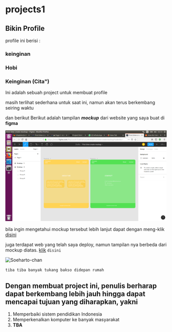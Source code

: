 # projects1

## Bikin Profile

profile ini berisi :

### keinginan
### Hobi
### Keinginan (Cita")

Ini adalah sebuah project untuk membuat profile

masih terlihat sederhana untuk saat ini, namun akan terus berkembang seiring waktu

dan berikut Berikut adalah tampilan **_mockup_** dari website yang saya buat di  **figma**

![mockup](image/mockup.png)

bila ingin mengetahui mockup tersebut lebih lanjut dapat dengan meng-klik [disini](https://www.figma.com/file/v2sz5t7ZuBTIEfU2uMhXKR/Untitled?node-id=0%3A1)

juga terdapat web yang telah saya deploy, namun tampilan nya berbeda dari mockup diatas. [klik](https://mkhairavir-profile.netlify.com) ``` disini ```

![Soeharto-chan](https://1.bp.blogspot.com/-Xkufnsjkqns/XTYWvjZziHI/AAAAAAAAMnw/uycjni5fbDUCxl6KXFqi5-YvBjlz8UupACLcBGAs/s1600/vice-soeharto-meme-157.jpeg)


    tiba tiba banyak tukang bakso didepan rumah

## Dengan membuat project ini, penulis berharap dapat berkembang lebih jauh hingga dapat mencapai tujuan yang diharapkan, yakni 
1. Memperbaiki sistem pendidikan Indonesia
2. Memperkenalkan komputer ke banyak masyarakat
3. **TBA**




